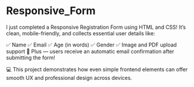 # Responsive_Form
I just completed a Responsive Registration Form using HTML and CSS!
It’s clean, mobile-friendly, and collects essential user details like:

✅ Name
✅ Email
✅ Age (in words)
✅ Gender
✅ Image and PDF upload support
📩 Plus — users receive an automatic email confirmation after submitting the form!

💻 This project demonstrates how even simple frontend elements can offer smooth UX and professional design across devices.
